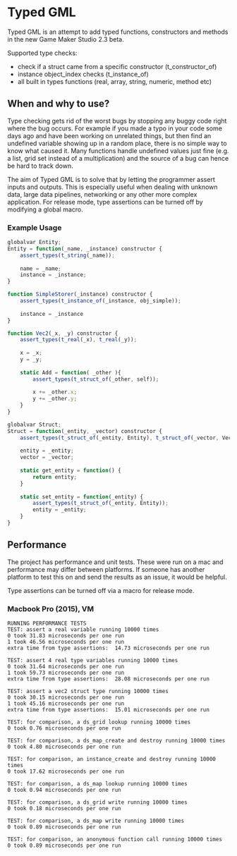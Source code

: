 # Typed GML
Typed GML is an attempt to add typed functions, constructors and methods in the new Game Maker Studio 2.3 beta.

Supported type checks:
* check if a struct came from a specific constructor (t_constructor_of)
* instance object_index checks (t_instance_of)
* all built in types functions (real, array, string, numeric, method etc) 


## When and why to use?
Type checking gets rid of the worst bugs by stopping any buggy code right where the bug occurs. For example if you made a typo in your code some days ago and have been working on unrelated things, but then find an undefined variable showing up in a random place, there is no simple way to know what caused it. Many functions handle undefined values just fine (e.g. a list, grid set instead of a multiplication) and the source of a bug can hence be hard to track down.

The aim of Typed GML is to solve that by letting the programmer assert inputs and outputs. This is especially useful when dealing with unknown data, large data pipelines, networking or any other more complex application. For release mode, type assertions can be turned off by modifying a global macro.


### Example Usage
```JavaScript
globalvar Entity;
Entity = function(_name, _instance) constructor {
	assert_types(t_string(_name));
	
	name = _name;
	instance = _instance;
}

function SimpleStorer(_instance) constructor {
	assert_types(t_instance_of(_instance, obj_simple));
	
	instance = _instance
}

function Vec2(_x, _y) constructor {
	assert_types(t_real(_x), t_real(_y));
	
	x = _x;
	y = _y;
	
	static Add = function( _other ){
		assert_types(t_struct_of(_other, self));
		
		x += _other.x;
		y += _other.y;
	}
}

globalvar Struct;
Struct = function(_entity, _vector) constructor {
	assert_types(t_struct_of(_entity, Entity), t_struct_of(_vector, Vec2));
	
	entity = _entity;
	vector = _vector;
	
	static get_entity = function() {
		return entity;
	}
	
	static set_entity = function(_entity) {
		assert_types(t_struct_of(_entity, Entity));
		entity = _entity;
	}
}
```

## Performance
The project has performance and unit tests. These were run on a mac and performance may differ between platforms. If someone has another platform to test this on and send the results as an issue, it would be helpful.

Type assertions can be turned off via a macro for release mode.

### Macbook Pro (2015), VM
```
RUNNING PERFORMANCE TESTS 
TEST: assert a real variable running 10000 times 
0 took 31.83 microseconds per one run 
1 took 46.56 microseconds per one run 
extra time from type assertions:  14.73 microseconds per one run 

TEST: assert 4 real type variables running 10000 times 
0 took 31.64 microseconds per one run 
1 took 59.73 microseconds per one run 
extra time from type assertions:  28.08 microseconds per one run 

TEST: assert a vec2 struct type running 10000 times 
0 took 30.15 microseconds per one run 
1 took 45.16 microseconds per one run 
extra time from type assertions:  15.01 microseconds per one run 

TEST: for comparison, a ds_grid lookup running 10000 times 
0 took 0.76 microseconds per one run 

TEST: for comparison, a ds_map_create and destroy running 10000 times 
0 took 4.80 microseconds per one run 

TEST: for comparison, an instance_create and destroy running 10000 times 
0 took 17.62 microseconds per one run 

TEST: for comparison, a ds_map lookup running 10000 times 
0 took 0.94 microseconds per one run 

TEST: for comparison, a ds_grid write running 10000 times 
0 took 0.18 microseconds per one run 

TEST: for comparison, a ds_map write running 10000 times 
0 took 0.89 microseconds per one run 

TEST: for comparison, an anonymous function call running 10000 times 
0 took 0.89 microseconds per one run 
```
